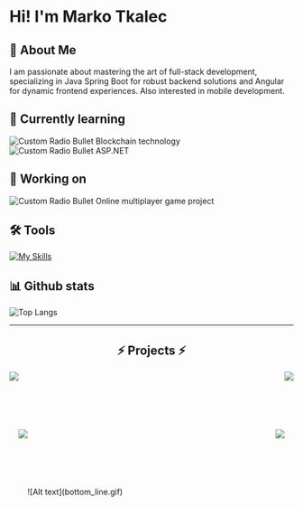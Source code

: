 # Hi! I'm Marko Tkalec
## 🚀 About Me
I am passionate about mastering the art of full-stack development, specializing in Java Spring Boot for robust backend solutions and Angular for dynamic frontend experiences. Also interested in mobile development.
## 🧠 Currently learning
![Custom Radio Bullet](https://api.iconify.design/fluent-mdl2:radio-bullet.svg?color=%232b94f4&height=12)
Blockchain technology
<br>
![Custom Radio Bullet](https://api.iconify.design/fluent-mdl2:radio-bullet.svg?color=%232b94f4&height=12)
ASP.NET
## 🚧 Working on
![Custom Radio Bullet](https://api.iconify.design/fluent-mdl2:radio-bullet.svg?color=%232b94f4&height=12)
Online multiplayer game project
## 🛠️ Tools
[![My Skills](https://skillicons.dev/icons?i=c,cpp,java,spring,kotlin,androidstudio,py,php,js,css,html,angular,mysql,postgres,postman)](https://skillicons.dev)
## 📊 Github stats
![Top Langs](https://github-readme-stats.vercel.app/api/top-langs/?username=MarkoTkalec321&layout=compact)

---
<h2 align="center">⚡ Projects ⚡</h2>
<div width="100%" align="center">
  <a align="left" href="https://github.com/MarkoTkalec321/Tastily" title="Tastily"><img align="left" height="115" src="https://github-readme-stats.vercel.app/api/pin/?username=MarkoTkalec321&repo=Tastily&theme=react&border_color=61dafb&border_radius=10"></a>
  <a align="right" href="https://github.com/MarkoTkalec321/My-Weather-Hub" title="My-Weather-Hub"><img align="right" height="115" src="https://github-readme-stats.vercel.app/api/pin/?username=MarkoTkalec321&repo=My-Weather-Hub&theme=react&border_color=61dafb&border_radius=10"></a>
</div>
<br/><br/><br/><br/><br/><br/>
<div width="100%" align="center">
  <a align="left" href="https://github.com/MarkoTkalec321/Welt" title="Welt"><img align="left" height="115" src="https://github-readme-stats.vercel.app/api/pin/?username=MarkoTkalec321&repo=Welt&theme=react&border_color=61dafb&border_radius=10"></a>
  <a align="right" href="https://github.com/MarkoTkalec321/JavaProduction" title="Java Production"><img align="right" height="115" src="https://github-readme-stats.vercel.app/api/pin/?username=MarkoTkalec321&repo=JavaProduction&theme=react&border_color=61dafb&border_radius=10"></a>
</div>
<br/><br/><br/><br/><br/><br/>
![Alt text](bottom_line.gif)




